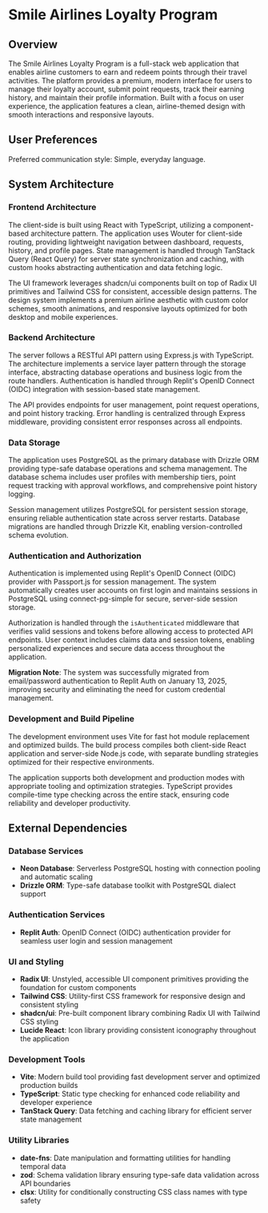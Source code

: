 # Smile Airlines Loyalty Program

## Overview

The Smile Airlines Loyalty Program is a full-stack web application that enables airline customers to earn and redeem points through their travel activities. The platform provides a premium, modern interface for users to manage their loyalty account, submit point requests, track their earning history, and maintain their profile information. Built with a focus on user experience, the application features a clean, airline-themed design with smooth interactions and responsive layouts.

## User Preferences

Preferred communication style: Simple, everyday language.

## System Architecture

### Frontend Architecture
The client-side is built using React with TypeScript, utilizing a component-based architecture pattern. The application uses Wouter for client-side routing, providing lightweight navigation between dashboard, requests, history, and profile pages. State management is handled through TanStack Query (React Query) for server state synchronization and caching, with custom hooks abstracting authentication and data fetching logic.

The UI framework leverages shadcn/ui components built on top of Radix UI primitives and Tailwind CSS for consistent, accessible design patterns. The design system implements a premium airline aesthetic with custom color schemes, smooth animations, and responsive layouts optimized for both desktop and mobile experiences.

### Backend Architecture
The server follows a RESTful API pattern using Express.js with TypeScript. The architecture implements a service layer pattern through the storage interface, abstracting database operations and business logic from the route handlers. Authentication is handled through Replit's OpenID Connect (OIDC) integration with session-based state management.

The API provides endpoints for user management, point request operations, and point history tracking. Error handling is centralized through Express middleware, providing consistent error responses across all endpoints.

### Data Storage
The application uses PostgreSQL as the primary database with Drizzle ORM providing type-safe database operations and schema management. The database schema includes user profiles with membership tiers, point request tracking with approval workflows, and comprehensive point history logging.

Session management utilizes PostgreSQL for persistent session storage, ensuring reliable authentication state across server restarts. Database migrations are handled through Drizzle Kit, enabling version-controlled schema evolution.

### Authentication and Authorization
Authentication is implemented using Replit's OpenID Connect (OIDC) provider with Passport.js for session management. The system automatically creates user accounts on first login and maintains sessions in PostgreSQL using connect-pg-simple for secure, server-side session storage.

Authorization is handled through the `isAuthenticated` middleware that verifies valid sessions and tokens before allowing access to protected API endpoints. User context includes claims data and session tokens, enabling personalized experiences and secure data access throughout the application.

**Migration Note**: The system was successfully migrated from email/password authentication to Replit Auth on January 13, 2025, improving security and eliminating the need for custom credential management.

### Development and Build Pipeline
The development environment uses Vite for fast hot module replacement and optimized builds. The build process compiles both client-side React application and server-side Node.js code, with separate bundling strategies optimized for their respective environments.

The application supports both development and production modes with appropriate tooling and optimization strategies. TypeScript provides compile-time type checking across the entire stack, ensuring code reliability and developer productivity.

## External Dependencies

### Database Services
- **Neon Database**: Serverless PostgreSQL hosting with connection pooling and automatic scaling
- **Drizzle ORM**: Type-safe database toolkit with PostgreSQL dialect support

### Authentication Services  
- **Replit Auth**: OpenID Connect (OIDC) authentication provider for seamless user login and session management

### UI and Styling
- **Radix UI**: Unstyled, accessible UI component primitives providing the foundation for custom components
- **Tailwind CSS**: Utility-first CSS framework for responsive design and consistent styling
- **shadcn/ui**: Pre-built component library combining Radix UI with Tailwind CSS styling
- **Lucide React**: Icon library providing consistent iconography throughout the application

### Development Tools
- **Vite**: Modern build tool providing fast development server and optimized production builds
- **TypeScript**: Static type checking for enhanced code reliability and developer experience
- **TanStack Query**: Data fetching and caching library for efficient server state management

### Utility Libraries
- **date-fns**: Date manipulation and formatting utilities for handling temporal data
- **zod**: Schema validation library ensuring type-safe data validation across API boundaries
- **clsx**: Utility for conditionally constructing CSS class names with type safety
